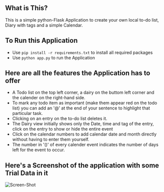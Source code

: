 ## What is This?
This is a simple python-Flask Application to create your own local to-do list, Diary with tags and a simple Calendar.


## To Run this Application
- Use `pip install -r requirements.txt` to install all required packages
- Use `python app.py` to run the Application


## Here are all the features the Application has to offer
- A Todo list on the top left corner, a dairy on the buttom left corner and the calender on the right-hand side.
- To mark any todo item as important (make them appear red on the todo list) you can add an '@' at the end of your sentence to highlight that particular task.
- Clicking on an entry on the to-do list deletes it.
- The Dairy view initially shows only the Date, time and tag of the entry, click on the entry to show or hide the entire event
- Click on the calendar numbers to add calendar date and month directly without having to enter them yourself.
- The number in '()' of every calender event indicates the number of days left for the event to occur.


## Here's a Screenshot of the application with some Trial Data in it
![Screen-Shot](https://github.com/sujaybr/Tasker/blob/master/images/Screenshot%202017-11-26%20at%2019.18.47.png)
